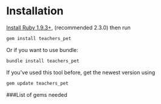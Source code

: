 # Installation



[Install Ruby 1.9.3+](https://www.ruby-lang.org/en/installation/), (recommended 2.3.0) then run

```bash
gem install teachers_pet
```
Or if you want to use bundle:
```bash
bundle install teachers_pet
```
If you've used this tool before, get the newest version using

```ruby
gem update teachers_pet
```

###List of gems needed


